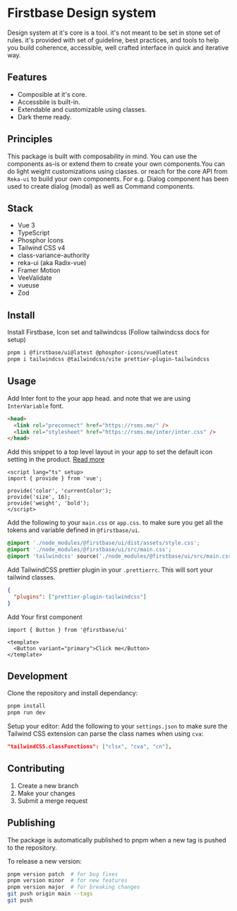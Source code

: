 # Firstbase Design system

Design system at it's core is a tool. it's not meant to be set in stone set of rules. it's provided with set of guideline, best practices, and tools to help you build coherence, accessible, well crafted interface in quick and iterative way.

## Features

- Composible at it's core.
- Accessbile is built-in.
- Extendable and customizable using classes.
- Dark theme ready.

## Principles

This package is built with composability in mind. You can use the components as-is or extend them to create your own components.You can do light weight customizations using classes. or reach for the core API from `Reka-ui` to build your own components.
For e.g. Dialog component has been used to create dialog (modal) as well as Command components.

## Stack

- Vue 3
- TypeScript
- Phosphor Icons
- Tailwind CSS v4
- class-variance-authority
- reka-ui (aka Radix-vue)
- Framer Motion
- VeeValidate
- vueuse
- Zod

## Install

Install Firstbase, Icon set and tailwindcss (Follow tailwindcss docs for setup)

```bash
pnpm i @firstbase/ui@latest @phosphor-icons/vue@latest
pnpm i tailwindcss @tailwindcss/vite prettier-plugin-tailwindcss
```

## Usage

Add Inter font to the your app head. and note that we are using `InterVariable` font.

```html
<head>
  <link rel="preconnect" href="https://rsms.me/" />
  <link rel="stylesheet" href="https://rsms.me/inter/inter.css" />
</head>
```

Add this snippet to a top level layout in your app to set the default icon setting in the product. [Read more](https://github.com/PhosphorIcons/Phosphor-Vue)

```vue
<script lang="ts" setup>
import { provide } from 'vue';

provide('color', 'currentColor');
provide('size', 16);
provide('weight', 'bold');
</script>
```

Add the following to your `main.css` or `app.css`. to make sure you get all the tokens and variable defined in `@firstbase/ui`.

```css
@import './node_modules/@firstbase/ui/dist/assets/style.css';
@import './node_modules/@firstbase/ui/src/main.css';
@import 'tailwindcss' source('./node_modules/@firstbase/ui/src/main.css');
```

Add TailwindCSS prettier plugin in your `.prettierrc`. This will sort your tailwind classes.

```json
{
  "plugins": ["prettier-plugin-tailwindcss"]
}
```

Add Your first component

```vue
import { Button } from '@firstbase/ui'

<template>
  <Button variant="primary">Click me</Button>
</template>
```

## Development

Clone the repository and install dependancy:

```bash
pnpm install
pnpm run dev
```

Setup your editor:
Add the following to your `settings.json` to make sure the Tailwind CSS extension can parse the class names when using `cva`:

```json
"tailwindCSS.classFunctions": ["clsx", "cva", "cn"],
```

## Contributing

1. Create a new branch
2. Make your changes
3. Submit a merge request

## Publishing

The package is automatically published to pnpm when a new tag is pushed to the repository.

To release a new version:

```bash
pnpm version patch  # for bug fixes
pnpm version minor  # for new features
pnpm version major  # for breaking changes
git push origin main --tags
git push
```
